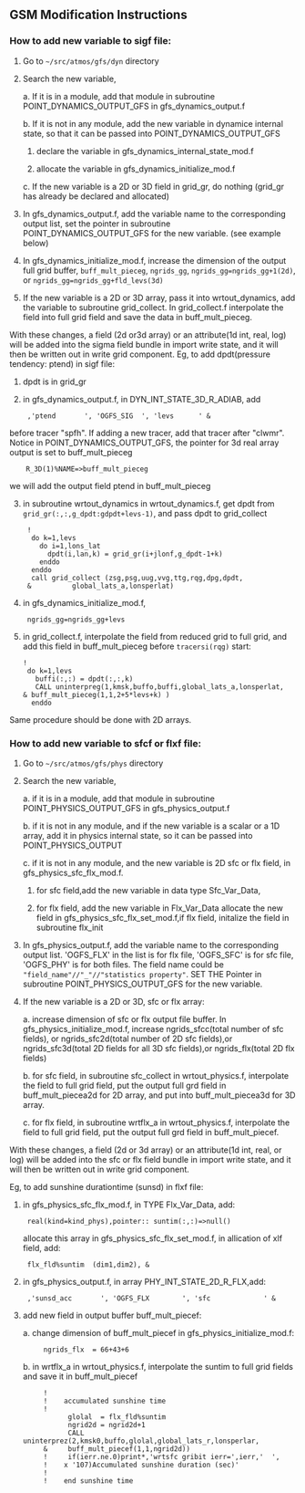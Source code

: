 GSM Modification Instructions
-----------------------------

### How to add new variable to sigf file:

1. Go to `~/src/atmos/gfs/dyn` directory

2. Search the new variable, 

    a. If it is in a module, add that module in subroutine
    POINT_DYNAMICS_OUTPUT_GFS in gfs_dynamics_output.f

    b. If it is not in any module, add the new variable in dynamice
    internal state, so that it can be passed into
    POINT_DYNAMICS_OUTPUT_GFS

      1. declare the variable in gfs_dynamics_internal_state_mod.f

      2. allocate the variable in gfs_dynamics_initialize_mod.f

    c. If the new variable is a 2D or 3D field in grid_gr, do nothing
    (grid_gr has already be declared and allocated)

3. In gfs_dynamics_output.f, add the variable name to the
   corresponding output list, set the pointer in subroutine
   POINT_DYNAMICS_OUTPUT_GFS for the new variable. (see example below)

4.  In gfs_dynamics_initialize_mod.f, increase the dimension of the
   output full grid buffer, `buff_mult_pieceg`, `ngrids_gg`,
   `ngrids_gg=ngrids_gg+1(2d)`, or `ngrids_gg=ngrids_gg+fld_levs(3d)`

5. If the new variable is a 2D or 3D array, pass it into
   wrtout_dynamics, add the variable to subroutine grid_collect. In
   grid_collect.f interpolate the field into full grid field and save the
   data in buff_mult_pieceg.

With these changes, a field (2d or3d array) or an attribute(1d
int, real, log) will be added into the sigma field bundle in import
write state, and it will then be written out in write grid component.
Eg, to add dpdt(pressure tendency: ptend) in sigf file:

1. dpdt is in grid_gr
2. in gfs_dynamics_output.f, in DYN_INT_STATE_3D_R_ADIAB, add

        ,'ptend       ', 'OGFS_SIG  ', 'levs      ' &

before tracer "spfh". If adding a new tracer, add that tracer after
"clwmr".  Notice in POINT_DYNAMICS_OUTPUT_GFS, the pointer for 3d
real array output is set to buff_mult_pieceg

        R_3D(1)%NAME=>buff_mult_pieceg

we will add the output field ptend in buff_mult_pieceg

3. in subroutine wrtout_dynamics in wrtout_dynamics.f, get dpdt from
`grid_gr(:,:,g_dpdt:gdpdt+levs-1)`, and pass dpdt to grid_collect

        !
         do k=1,levs
           do i=1,lons_lat
             dpdt(i,lan,k) = grid_gr(i+jlonf,g_dpdt-1+k)
           enddo
         enddo
         call grid_collect (zsg,psg,uug,vvg,ttg,rqg,dpg,dpdt,
        &          global_lats_a,lonsperlat)

4. in  gfs_dynamics_initialize_mod.f, 

        ngrids_gg=ngrids_gg+levs

5. in grid_collect.f, interpolate the field from reduced grid to full
grid, and add this field in buff_mult_pieceg before `tracersi(rqg)`
start:

       !
        do k=1,levs
          buffi(:,:) = dpdt(:,:,k)
          CALL uninterpreg(1,kmsk,buffo,buffi,global_lats_a,lonsperlat,
       & buff_mult_pieceg(1,1,2+5*levs+k) )
         enddo

Same procedure should be done with 2D arrays.

### How to add new variable to sfcf or flxf file:

1. Go to `~/src/atmos/gfs/phys` directory

2. Search the new variable,

    a. if it is in a module, add that module in subroutine
    POINT_PHYSICS_OUTPUT_GFS in gfs_physics_output.f

    b. if it is not in any module, and if the new variable is a scalar
    or a 1D array, add it in physics internal state, so it can be
    passed into POINT_PHYSICS_OUTPUT

    c. if it is not in any module, and the new variable is 2D sfc or
    flx field, in gfs_physics_sfc_flx_mod.f.

      1. for sfc field,add the new variable in data type
      Sfc_Var_Data,
        
      2. for flx field, add the new variable in Flx_Var_Data allocate
      the new field in gfs_physics_sfc_flx_set_mod.f,if flx field,
      initalize the field in subroutine flx_init

3. In gfs_physics_output.f, add the variable name to the corresponding
output list. 'OGFS_FLX' in the list is for flx file, 'OGFS_SFC' is for
sfc file, 'OGFS_PHY' is for both files. The field name could be
`"field_name"//"_"//"statistics property"`. SET THE Pointer in
subroutine POINT_PHYSICS_OUTPUT_GFS for the new variable.

4. If the new variable is a 2D or 3D, sfc or flx array:

    a. increase dimension of sfc or flx output file buffer. In
    gfs_physics_initialize_mod.f, increase ngrids_sfcc(total number of
    sfc fields), or ngrids_sfc2d(total number of 2D sfc fields),or
    ngrids_sfc3d(total 2D fields for all 3D sfc fields),or
    ngrids_flx(total 2D flx fields)

    b. for sfc field, in subroutine sfc_collect in wrtout_physics.f,
    interpolate the field to full grid field, put the output full grd
    field in buff_mult_piecea2d for 2D array, and put into
    buff_mult_piecea3d for 3D array.

    c. for flx field, in subroutine wrtflx_a in wrtout_physics.f,
    interpolate the field to full grid field, put the output full grd
    field in buff_mult_piecef.

With these changes, a field (2d or 3d array) or an attribute(1d
int, real, or log) will be added into the sfc or flx field bundle in import
write state, and it will then be written out in write grid component.

Eg, to add sunshine durationtime (sunsd) in flxf file:

1. in gfs_physics_sfc_flx_mod.f, in TYPE Flx_Var_Data, add:

        real(kind=kind_phys),pointer:: suntim(:,:)=>null()

   allocate this array in gfs_physics_sfc_flx_set_mod.f, in allication
   of xlf field, add:

        flx_fld%suntim  (dim1,dim2), &

2. in gfs_physics_output.f, in array PHY_INT_STATE_2D_R_FLX,add:

        ,'sunsd_acc       ', 'OGFS_FLX        ', 'sfc             ' &

3. add new field in output buffer buff_mult_piecef:

    a. change dimension of buff_mult_piecef in gfs_physics_initialize_mod.f:

            ngrids_flx  = 66+43+6

    b. in wrtflx_a in wrtout_physics.f, interpolate the suntim to full
    grid fields and save it in buff_mult_piecef

            !
            !    accumulated sunshine time
            !
                  glolal  = flx_fld%suntim
                  ngrid2d = ngrid2d+1
                  CALL uninterprez(2,kmsk0,buffo,glolal,global_lats_r,lonsperlar,
            &     buff_mult_piecef(1,1,ngrid2d))
            !     if(ierr.ne.0)print*,'wrtsfc gribit ierr=',ierr,'  ',
            !    x '107)Accumulated sunshine duration (sec)'
            !
            !    end sunshine time

